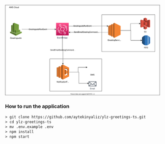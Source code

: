 ![](./static/architecture.drawio.svg)

### How to run the application

```
> git clone https://github.com/aytekinyaliz/ylz-greetings-ts.git
> cd ylz-greetings-ts
> mv .env.example .env
> npm install
> npm start
```
